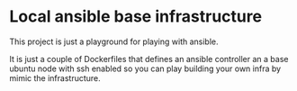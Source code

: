 # Local ansible base infrastructure

This project is just a playground for playing with ansible.

It is just a couple of Dockerfiles that defines an ansible controller
an a base ubuntu node with ssh enabled so you can play building
your own infra by mimic the infrastructure.


